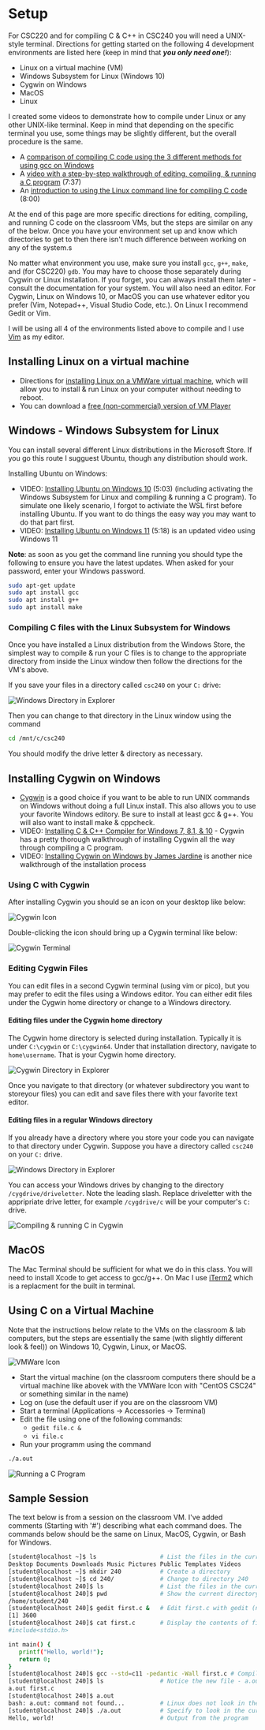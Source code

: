 # Setup

For CSC220 and for compiling C & C++ in CSC240 you will need a UNIX-style terminal.  Directions for getting started on the following 4 development environments are listed here (keep in mind that ***you only need one!***):

- Linux on a virtual machine (VM)
- Windows Subsystem for Linux (Windows 10)
- Cygwin on Windows
- MacOS
- Linux

I created some videos to demonstrate how to compile under Linux or any other UNIX-like terminal.  Keep in mind that depending on the specific terminal you use, some things may be slightly different, but the overall procedure is the same.  

- A [comparison of compiling C code using the 3 different methods for using gcc on Windows](https://www.youtube.com/watch?v=irCWodI1MO4)
- A [video with a step-by-step walkthrough of editing, compiling, & running a C program](https://youtu.be/CPn8nvxbXFs) (7:37)
- An [introduction to using the Linux command line for compiling C code](https://youtu.be/jCbawRqwWXU) (8:00)

At the end of this page are more specific directions for editing, compiling, and running C code on the classroom VMs, but the steps are similar on any of the below.  Once you have your environment set up and know which directories to get to then there isn't much difference between working on any of the system.s

No matter what environment you use, make sure you install `gcc`, `g++`, `make`, and (for CSC220) `gdb`.  You may have to choose those separately during Cygwin or Linux installation.  If you forget, you can always install them later - consult the documentation for your system.  You will also need an editor.  For Cygwin, Linux on Windows 10, or MacOS you can use whatever editor you prefer (Vim, Notepad++, Visual Studio Code, etc.).  On Linux I recommend Gedit or Vim.

I will be using all 4 of the environments listed above to compile and I use [Vim](https://www.vim.org/download.php) as my editor.  

## Installing Linux on a virtual machine

- Directions for [installing Linux on a VMWare virtual machine](https://www.linux.com/news/installing-virtual-machines-vmware), which will allow you to install & run Linux on your computer without needing to reboot.
- You can download a [free (non-commercial) version of VM Player](https://my.vmware.com/en/web/vmware/free#desktop_end_user_computing/vmware_workstation_player/15_0)

## Windows - Windows Subsystem for Linux

You can install several different Linux distributions in the Microsoft Store.  If you go this route I sugguest Ubuntu, though any distribution should work.  

Installing Ubuntu on Windows:

- VIDEO: [Installing Ubuntu on Windows 10](https://youtu.be/iPRULLjw96Y) (5:03) (including activating the Windows Subsystem for Linux and compiling & running a C program).  To simulate one likely scenario, I forgot to activiate the WSL first before installing Ubuntu.  If you want to do things the easy way you may want to do that part first.  
- VIDEO: [Installing Ubuntu on Windows 11](https://youtu.be/L4YdOJFDjj4) (5:18) is an updated video using Windows 11

**Note**: as soon as you get the command line running you should type the following to ensure you have the latest updates.  When asked for your password, enter your Windows password.

```bash
sudo apt-get update
sudo apt install gcc
sudo apt install g++
sudo apt install make
```

### Compiling C files with the Linux Subsystem for Windows

Once you have installed a Linux distribution from the Windows Store, the simplest way to compile & run your C files is to change to the appropriate directory from inside the Linux window then follow the directions for the VM's above.  

If you save your files in a directory called ```csc240``` on your ```C:``` drive:

![Windows Directory in Explorer](images/windir.png)

Then you can change to that directory in the Linux window using the command

```bash
cd /mnt/c/csc240
```

You should modify the drive letter & directory as necessary.

## Installing Cygwin on Windows

- [Cygwin](https://www.cygwin.com/) is a good choice if you want to be able to run UNIX commands on Windows without doing a full Linux install.  This also allows you to use your favorite Windows editory.  Be sure to install at least gcc & g++.  You will also want to install make & cppcheck.  
- VIDEO: [Installing C & C++ Compiler for Windows 7, 8.1, & 10](https://youtu.be/DAlS4hF_PbY) - Cygwin has a pretty thorough walkthrough of installing Cygwin all the way through compiling a C program.
- VIDEO: [Installing Cygwin on Windows by James Jardine](https://www.youtube.com/watch?v=zRbbDkDb5UM) is another nice walkthrough of the installation process

### Using C with Cygwin

After installing Cygwin you should se an icon on your desktop like below:

![Cygwin Icon](images/cygicon.png)

Double-clicking the icon should bring up a Cygwin terminal like below:

![Cygwin Terminal](images/cygterm.png)

### Editing Cygwin Files

You can edit files in a second Cygwin terminal (using vim or pico), but you may prefer to edit the files using a Windows editor.  You can either edit files under the Cygwin home directory or change to a Windows directory.  

#### Editing files under the Cygwin home directory

The Cygwin home directory is selected during installation.  Typically it is under ```C:\cygwin``` or ```C:\cygwin64```.  Under that installation directory, navigate to ```home\username```.  That is your Cygwin home directory.

![Cygwin Directory in Explorer](images/cygdir.png)

Once you navigate to that directory (or whatever subdirectory you want to storeyour files) you can edit and save files there with your favorite text editor.

#### Editing files in a regular Windows directory

If you already have a directory where you store your code you can navigate to that directory under Cygwin.  Suppose you have a directory called ```csc240``` on your ```C:``` drive.

![Windows Directory in Explorer](images/windir.png)

You can access your Windows drives by changing to the directory ```/cygdrive/driveletter```.  Note the leading slash.  Replace driveletter with the appripriate drive letter, for example ```/cygdrive/c``` will be your computer's ```C:``` drive.

![Compiling & running C in Cygwin](images/cygcomp.png)

## MacOS

The Mac Terminal should be sufficient for what we do in this class.  You will need to install Xcode to get access to gcc/g++.  On Mac I use [iTerm2](https://www.iterm2.com/) which is a replacment for the built in terminal.  

## Using C on a Virtual Machine

Note that the instructions below relate to the VMs on the classroom & lab computers, but the steps are essentially the same (with slightly different look & feel)) on Windows 10, Cygwin, Linux, or MacOS.

![VMWare Icon](images/vmicon.png)

- Start the virtual machine (on the classroom computers there should be a virtual machine like abovek with the VMWare Icon with "CentOS CSC24" or something similar in the name)
- Log on (use the default user if you are on the classroom VM)
- Start a terminal (Applications -> Accessories -> Terminal)
- Edit the file using one of the following commands:
  - ```gedit file.c &```
  - ```vi file.c```
- Run your programm using the command

```bash
./a.out
```

![Running a C Program](images/desktop.png)

## Sample Session

The text below is from a session on the classroom VM.  I've added comments (Starting with '#') describing what each command does.  The commands below should be the same on Linux, MacOS, Cygwin, or Bash for Windows.

```bash
[student@localhost ~]$ ls                  # List the files in the current directory
Desktop Documents Downloads Music Pictures Public Templates Videos
[student@localhost ~]$ mkdir 240           # Create a directory
[student@localhost ~]$ cd 240/             # Change to directory 240
[student@localhost 240]$ ls                # List the files in the current directory
[student@localhost 240]$ pwd               # Show the current directory
/home/student/240
[student@localhost 240]$ gedit first.c &   # Edit first.c with gedit (note that the & is important - it tells Linux to run gedit in the background which lets you keep using the current terminal session)
[1] 3600
[student@localhost 240]$ cat first.c       # Display the contents of first.c
#include<stdio.h>

int main() {
   printf("Hello, world!");
   return 0;
}
[student@localhost 240]$ gcc --std=c11 -pedantic -Wall first.c # Compile
[student@localhost 240]$ ls                # Notice the new file - a.out.  That is the executable that is generated when we compile.  
a.out first.c
[student@localhost 240]$ a.out
bash: a.out: command not found...          # Linux does not look in the current directory by default
[student@localhost 240]$ ./a.out           # Specify to look in the current directory (./) for the file to run.
Hello, world!                              # Output from the program
```
